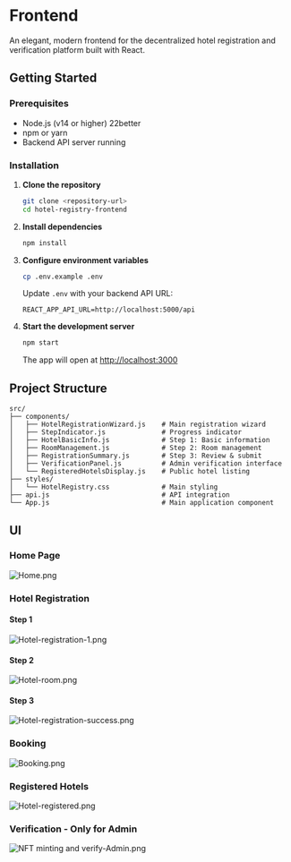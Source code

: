 #  Frontend

An elegant, modern frontend for the decentralized hotel registration and verification platform built with React.



## Getting Started

### Prerequisites
- Node.js (v14 or higher) 22better
- npm or yarn
- Backend API server running

### Installation

1. **Clone the repository**
   ```bash
   git clone <repository-url>
   cd hotel-registry-frontend
   ```

2. **Install dependencies**
   ```bash
   npm install
   ```

3. **Configure environment variables**
   ```bash
   cp .env.example .env
   ```

   Update `.env` with your backend API URL:
   ```
   REACT_APP_API_URL=http://localhost:5000/api
   ```

4. **Start the development server**
   ```bash
   npm start
   ```

   The app will open at [http://localhost:3000](http://localhost:3000)

## Project Structure

```
src/
├── components/
│   ├── HotelRegistrationWizard.js    # Main registration wizard
│   ├── StepIndicator.js              # Progress indicator
│   ├── HotelBasicInfo.js             # Step 1: Basic information
│   ├── RoomManagement.js             # Step 2: Room management
│   ├── RegistrationSummary.js        # Step 3: Review & submit
│   ├── VerificationPanel.js          # Admin verification interface
│   └── RegisteredHotelsDisplay.js    # Public hotel listing
├── styles/
│   └── HotelRegistry.css             # Main styling
├── api.js                            # API integration
└── App.js                            # Main application component
```

## UI

### Home Page
![Home.png](Screenshots/Home.png)

### Hotel Registration

#### Step 1
![Hotel-registration-1.png](Screenshots/Hotel-registration-1.png)


#### Step 2
![Hotel-room.png](Screenshots/Hotel-room.png)

#### Step 3
![Hotel-registration-success.png](Screenshots/Hotel-registration-success.png)

### Booking
![Booking.png](Screenshots/Booking.png)

### Registered Hotels
![Hotel-registered.png](Screenshots/Hotel-registered.png)

### Verification - Only for Admin
![NFT minting and verify-Admin.png](Screenshots/NFT%20minting%20and%20verify-Admin.png)